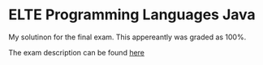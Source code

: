 # ELTE Programming Languages Java

My solutinon for the final exam. This appereantly was graded as 100%.

The exam description can be found [here](https://github.com/richard-koch-gomori/teaching-elte-ik-Programming-languages-Java/blob/master/BSc18-2020-21-2/feladatsor/2020-21-2-test/2020-21-2-test-prog-exercise.md)
